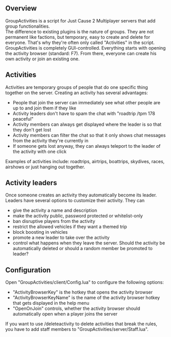 ## Overview ##
GroupActivities is a script for Just Cause 2 Multiplayer servers that add group functionalities.  
The difference to existing plugins is the nature of groups. They are not permanent like factions, but temporary, easy to create and delete for everyone. That's why they're often only called "Activities" in the script.  
GroupActivities is completely GUI-controlled. Everything starts with opening the activity browser (standard: F7). From there, everyone can create his own activity or join an existing one.

## Activities ##
Activities are temporary groups of people that do one specific thing together on the server. Creating an activity has several advantages:  
* People that join the server can immediately see what other people are up to and join them if they like
* Activity leaders don't have to spam the chat with "roadtrip /tpm 178 peaceful"
* Activity members can always get displayed where the leader is so that they don't get lost
* Activity members can filter the chat so that it only shows chat messages from the activity they're currently in
* If someone gets lost anyway, they can always teleport to the leader of the activity with one click

Examples of activities include: roadtrips, airtrips, boattrips, skydives, races, airshows or just hanging out together.

## Activity leaders ##
Once someone creates an activity they automatically become its leader. Leaders have several options to customize their activity. They can
* give the activity a name and description
* make the activity public, password protected or whitelist-only
* ban disruptive players from the activity
* restrict the allowed vehicles if they want a themed trip
* block boosting in vehicles
* promote a new leader to take over the activity
* control what happens when they leave the server. Should the activity be automatically deleted or should a random member be promoted to leader?

## Configuration ##
Open "GroupActivities/client/Config.lua" to configure the following options:
* "ActivityBrowserKey" is the hotkey that opens the activity browser
* "ActivityBrowserKeyName" is the name of the activity browser hotkey that gets displayed in the help menu
* "OpenOnJoin" controls, whether the activity browser should automatically open when a player joins the server

If you want to use /deleteactivity to delete activities that break the rules, you have to add staff members to "GroupActivities/server/Staff.lua".